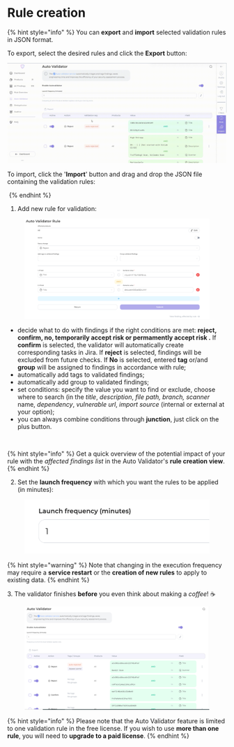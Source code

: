 # Rule creation

{% hint style="info" %}
You can **export** and **import** selected validation rules in JSON format.

To export, select the desired rules and click the **Export** button:

<img src="../../.gitbook/assets/autoval1(2).gif" alt="" data-size="original">



To import, click the '**Import**' button and drag and drop the JSON file containing the validation rules:

<img src="../../.gitbook/assets/autoval3.gif" alt="" data-size="original">
{% endhint %}

1. Add new rule for validation:

<figure><img src="../../.gitbook/assets/image.png" alt=""><figcaption></figcaption></figure>

* decide what to do with findings if the right conditions are met: **reject, confirm, no, temporarily accept risk or permamently accept risk .** If **сonfirm** is selected, the validator will automatically create corresponding tasks in Jira. If **reject** is selected, findings will be excluded from future checks. If **No** is selected, entered **tag** or/and **group** will be assigned to findings in accordance with rule;
* automatically add tags to validated findings;
* automatically add group to validated findings;
* set conditions: specify the value you want to find or exclude, choose where to search (in the _title_, _description_, _file path, branch,_ _scanner_ name, _dependency_, _vulnerable_ _url_, _import_ _source_ (internal or external at your option);
* you can always combine conditions through **junction**, just click on the plus button.

<figure><img src="../../.gitbook/assets/autovalidator.gif" alt=""><figcaption></figcaption></figure>

{% hint style="info" %}
Get a quick overview of the potential impact of your rule with the _affected findings list_ in the Auto Validator's **rule creation view**.
{% endhint %}

2. Set the **launch frequency** with which you want the rules to be applied (in minutes):

<figure><img src="../../.gitbook/assets/image (116).png" alt=""><figcaption></figcaption></figure>

{% hint style="warning" %}
Note that changing in the execution frequency may require a **service restart** or the **creation of new rules** to apply to existing data.
{% endhint %}

3\. The validator finishes **before** you even think about making a _coffee_! ☕️

<figure><img src="../../.gitbook/assets/image (162).png" alt=""><figcaption></figcaption></figure>

{% hint style="info" %}
Please note that the Auto Validator feature is limited to one validation rule in the free license. If you wish to use **more than one rule**, you will need to **upgrade to a paid license**.
{% endhint %}
